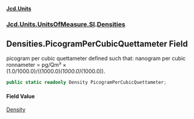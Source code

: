 #### [Jcd.Units](index.md 'index')
### [Jcd.Units.UnitsOfMeasure.SI](Jcd.Units.UnitsOfMeasure.SI.md 'Jcd.Units.UnitsOfMeasure.SI').[Densities](Densities.md 'Jcd.Units.UnitsOfMeasure.SI.Densities')

## Densities.PicogramPerCubicQuettameter Field

picogram per cubic quettameter defined such that: nanogram per cubic ronnameter = pg/Qm³ ×  
(1.0/1000.0)/((1000.0)*(1000.0)*(1000.0)).

```csharp
public static readonly Density PicogramPerCubicQuettameter;
```

#### Field Value
[Density](Density.md 'Jcd.Units.UnitTypes.Density')
